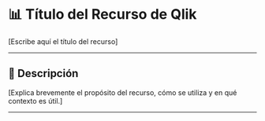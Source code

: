 # 📊 Título del Recurso de Qlik
[Escribe aquí el título del recurso]

---

## 📝 Descripción
[Explica brevemente el propósito del recurso, cómo se utiliza y en qué contexto es útil.]

---


